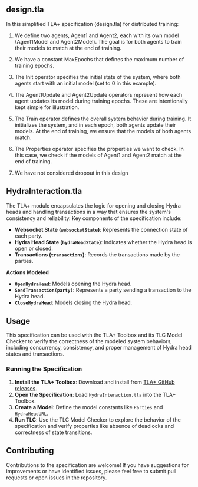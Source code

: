 ## design.tla ##


In this simplified TLA+ specification (design.tla) for distributed training:

1) We define two agents, Agent1 and Agent2, each with its own model (Agent1Model and Agent2Model). The goal is for both agents to train their models to match at the end of training.

2) We have a constant MaxEpochs that defines the maximum number of training epochs.

3) The Init operator specifies the initial state of the system, where both agents start with an initial model (set to 0 in this example).

4) The Agent1Update and Agent2Update operators represent how each agent updates its model during training epochs. These are intentionally kept simple for illustration.

5) The Train operator defines the overall system behavior during training. It initializes the system, and in each epoch, both agents update their models. At the end of training, we ensure that the models of both agents match.

6) The Properties operator specifies the properties we want to check. In this case, we check if the models of Agent1 and Agent2 match at the end of training.

7) We have not considered dropout in this design


## HydraInteraction.tla ##

The TLA+ module encapsulates the logic for opening and closing Hydra heads and handling transactions in a way that ensures the system's consistency and reliability. Key components of the specification include:

- **Websocket State (`websocketState`)**: Represents the connection state of each party.
- **Hydra Head State (`hydraHeadState`)**: Indicates whether the Hydra head is open or closed.
- **Transactions (`transactions`)**: Records the transactions made by the parties.

 **Actions Modeled**
 
- **`OpenHydraHead`**: Models opening the Hydra head.
- **`SendTransaction(party)`**: Represents a party sending a transaction to the Hydra head.
- **`CloseHydraHead`**: Models closing the Hydra head.




## Usage

This specification can be used with the TLA+ Toolbox and its TLC Model Checker to verify the correctness of the modeled system behaviors, including concurrency, consistency, and proper management of Hydra head states and transactions.

### Running the Specification

1. **Install the TLA+ Toolbox**: Download and install from [TLA+ GitHub releases](https://github.com/tlaplus/tlaplus/releases).
2. **Open the Specification**: Load `HydraInteraction.tla` into the TLA+ Toolbox.
3. **Create a Model**: Define the model constants like `Parties` and `HydraHeadURL`.
4. **Run TLC**: Use the TLC Model Checker to explore the behavior of the specification and verify properties like absence of deadlocks and correctness of state transitions.

## Contributing

Contributions to the specification are welcome! If you have suggestions for improvements or have identified issues, please feel free to submit pull requests or open issues in the repository.



